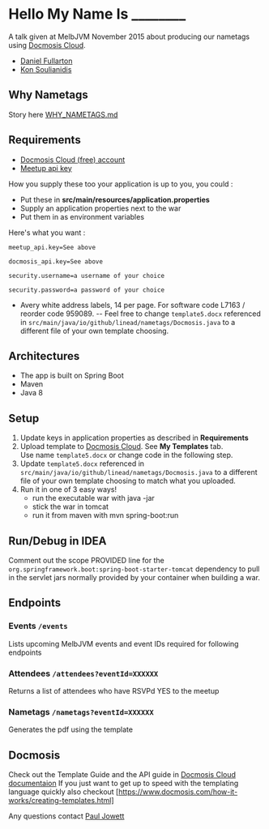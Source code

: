 # Hello My Name Is ________
A talk given at MelbJVM November 2015 about producing our nametags using 
 [Docmosis Cloud](https://www.docmosis.com/try/cloud.html).

- [Daniel Fullarton](https://github.com/linead)
- [Kon Soulianidis](https://github.com/neversleepz)

## Why Nametags
Story here [WHY_NAMETAGS.md](WHY_NAMETAGS.md)

## Requirements
- [Docmosis Cloud (free) account](https://www.docmosis.com/try/cloud.html)
- [Meetup api key](https://secure.meetup.com/meetup_api/key/)

How you supply these too your application is up to you, you could : 
- Put these in __src/main/resources/application.properties__
- Supply an application properties next to the war
- Put them in as environment variables

Here's what you want :

`meetup_api.key=See above`

`docmosis_api.key=See above`

`security.username=a username of your choice`

`security.password=a password of your choice`

- Avery white address labels, 14 per page. For software code L7163 / reorder code 959089.
-- Feel free to change `template5.docx` referenced in `src/main/java/io/github/linead/nametags/Docmosis.java` 
   to a different file of your own template choosing.

Architectures 
--------------
- The app is built on Spring Boot
- Maven
- Java 8

Setup
------
1. Update keys in application properties as described in **Requirements**
2. Upload template to [Docmosis Cloud](https://accounts.docmosis.com/accounts).  See __My Templates__ tab.  
   Use name `template5.docx` or change code in the following step.
3. Update `template5.docx` referenced in `src/main/java/io/github/linead/nametags/Docmosis.java` 
   to a different file of your own template choosing to match what you uploaded.
4. Run it in one of 3 easy ways!
   - run the executable war with java -jar
   - stick the war in tomcat
   - run it from maven with mvn spring-boot:run

Run/Debug in IDEA
------------------
Comment out the scope PROVIDED line for the `org.springframework.boot:spring-boot-starter-tomcat` dependency to pull in 
the servlet jars normally provided by your container when building a war.

Endpoints
----------
### Events `/events`
Lists upcoming MelbJVM events and event IDs required for following endpoints

### Attendees `/attendees?eventId=XXXXXX`
Returns a list of attendees who have RSVPd YES to the meetup

### Nametags `/nametags?eventId=XXXXXX`
Generates the pdf using the template  

Docmosis
---------
Check out the Template Guide and the API guide in [Docmosis Cloud documentaion](https://www.docmosis.com/resources/cloud.html)
If you just want to get up to speed with the templating language quickly also checkout [https://www.docmosis.com/how-it-works/creating-templates.html]

Any questions contact [Paul Jowett](mailto:paul@docmosis.com)
